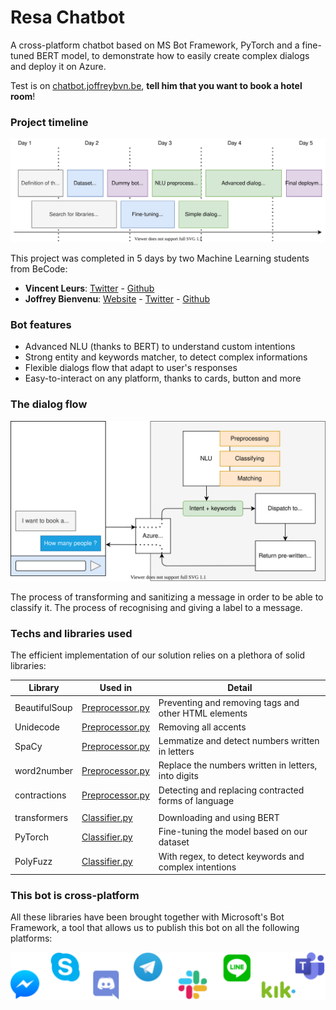 # Resa Chatbot

A cross-platform chatbot based on MS Bot Framework, PyTorch and a fine-tuned BERT model, to demonstrate how to easily create complex dialogs and deploy it on Azure.

Test is on [chatbot.joffreybvn.be](https://chatbot.joffreybvn.be), **tell him that you want to book a hotel room**!

### Project timeline

<p align="center">
    <img src="./assets/images/project_timeline.svg">
</p>

This project was completed in 5 days by two Machine Learning students from BeCode:
 - **Vincent Leurs**: [Twitter](https://twitter.com/VincentLeurs) - [Github](https://github.com/paradous)
 - **Joffrey Bienvenu**: [Website](https://joffreybvn.be/) - [Twitter](https://twitter.com/Joffreybvn) - [Github](https://github.com/joffreybvn)

### Bot features
- Advanced NLU (thanks to BERT) to understand custom intentions
- Strong entity and keywords matcher, to detect complex informations  
- Flexible dialogs flow that adapt to user's responses
- Easy-to-interact on any platform, thanks to cards, button and more

### The dialog flow

<p align="center">
    <img src="./assets/images/bot_dialogflow.svg">
</p>

The process of transforming and sanitizing a message in order to be able to classify it.
The process of recognising and giving a label to a message.
### Techs and libraries used

The efficient implementation of our solution relies on a plethora of solid libraries:

| Library | Used in |  Detail |
|---|---|---|
| BeautifulSoup | [Preprocessor.py](/src/nlu/preprocessing/preprocessor.py) | Preventing and removing tags and other HTML elements |
| Unidecode | [Preprocessor.py](/src/nlu/preprocessing/preprocessor.py) | Removing all accents  |
| SpaCy | [Preprocessor.py](/src/nlu/preprocessing/preprocessor.py) | Lemmatize and detect numbers written in letters  |
| word2number | [Preprocessor.py](/src/nlu/preprocessing/preprocessor.py) | Replace the numbers written in letters, into digits |
| contractions | [Preprocessor.py](/src/nlu/preprocessing/preprocessor.py) | Detecting and replacing contracted forms of language |
|  |  |  |
| transformers | [Classifier.py](/src/nlu/classifying/classifier.py) | Downloading and using BERT |
| PyTorch | [Classifier.py](/src/nlu/classifying/classifier.py) | Fine-tuning the model based on our dataset  |
| PolyFuzz | [Classifier.py](/src/nlu/classifying/classifier.py) | With regex, to detect keywords and complex intentions  |

### This bot is cross-platform

All these libraries have been brought together with Microsoft's Bot Framework, a tool that allows us to publish this bot on all the following platforms:

<p align="center">
    <img src="./assets/images/cross_platform.svg">
</p>